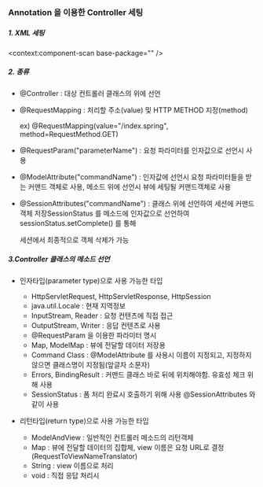 ### Annotation 을 이용한 Controller 세팅

##### 1. XML 세팅

<context:component-scan base-package="" />

##### 2. 종류

* @Controller : 대상 컨트롤러 클래스의 위에 선언

* @RequestMapping : 처리할 주소(value) 및 HTTP METHOD 지정(method)

  ex) @RequestMapping(value="/index.spring", method=RequestMethod.GET)

* @RequestParam("parameterName") : 요청 파라미터를 인자값으로 선언시 사용

* @ModelAttribute("commandName") : 인자값에 선언시 요청 파라미터들을 받는 커맨드 객체로 사용, 메소드 위에 선언시 뷰에 세팅될 커맨드객체로 사용

* @SessionAttributes("commandName") : 클래스 위에 선언하여 세션에 커맨드 객체 저장SessionStatus 를 메소드에 인자값으로 선언하여 sessionStatus.setComplete() 를 통해

  세션에서 최종적으로 객체 삭제가 가능

##### 3.Controller 클래스의 메소드 선언

* 인자타입(parameter type)으로 사용 가능한 타입
  * HttpServletRequest, HttpServletResponse, HttpSession
  *  java.util.Locale : 현재 지역정보
  *  InputStream, Reader : 요청 컨텐츠에 직접 접근
  *  OutputStream, Writer : 응답 컨텐츠로 사용
  *  @RequestParam 을 이용한 파라미터 명시
  *  Map, ModelMap : 뷰에 전달할 데이터 저장용
  * Command Class : @ModelAttribute 를 사용시 이름이 지정되고, 지정하지 않으면 클래스명이 지정됨(앞글자 소문자)
  * Errors, BindingResult : 커맨드 클래스 바로 뒤에 위치해야함. 유효성 체크 위해 사용
  * SessionStatus : 폼 처리 완료시 호출하기 위해 사용 @SessionAttributes 와 같이 사용

* 리턴타입(return type)으로 사용 가능한 타입
  * ModelAndView : 일반적인 컨트롤러 메소드의 리턴객체
  * Map : 뷰에 전달할 데이터의 집합체, view 이름은 요청 URL로 결정(RequestToViewNameTranslator)
  * String : view 이름으로 처리
  * void : 직접 응답 처리시

 
